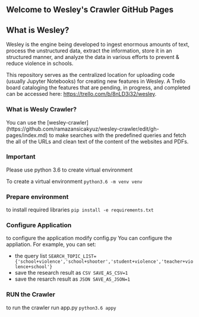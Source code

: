 ## Welcome to Wesley's Crawler GitHub Pages

## What is Wesley?
Wesley is the engine being developed to ingest enormous amounts of text, process the unstructured data, extract the information, store it in an structured manner, and analyze the data in various efforts to prevent & reduce violence in schools. 

This repository serves as the centralized location for uploading code (usually Jupyter Notebooks) for creating new features in Wesley. A Trello board cataloging the features that are pending, in progress, and completed can be accessed here: https://trello.com/b/8nLD3i32/wesley.
### What is Wesly Crawler?
<TBD>
You can use the [wesley-crawler](https://github.com/ramazansicakyuz/wesley-crawler/edit/gh-pages/index.md) to make searches with the predefined queries and fetch the all of the URLs and clean text of the content of the websites and PDFs.

### Important
Please use python 3.6 to create virtual environment

To create a virtual environment
  `python3.6 -m venv venv`

### Prepare environment
to install required libraries
  `pip install -e requirements.txt`

### Configure Application
to configure the application modify config.py You can configure the appliation. For example, you can set:

- the query list 
    `SEARCH_TOPIC_LIST={'school+violence','school+shooter','student+violence','teacher+violence+school'}`
- save the research result as 
    `CSV SAVE_AS_CSV=1`
- save the resarch result as 
    `JSON SAVE_AS_JSON=1`
    
### RUN the Crawler
to run the crawler run app.py
  `python3.6 appy`
  

